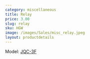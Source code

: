 ```yaml
---
category: miscellaneous
title: Relay
price: 3.00
slug: relay
sku: HGW
image: /images/Sales/misc_relay.jpeg
layout: productdetails
---
```

Model: <a href="http://www.langir.com/pdf/pcb-relay-T73.pdf">JQC-3F</a>
